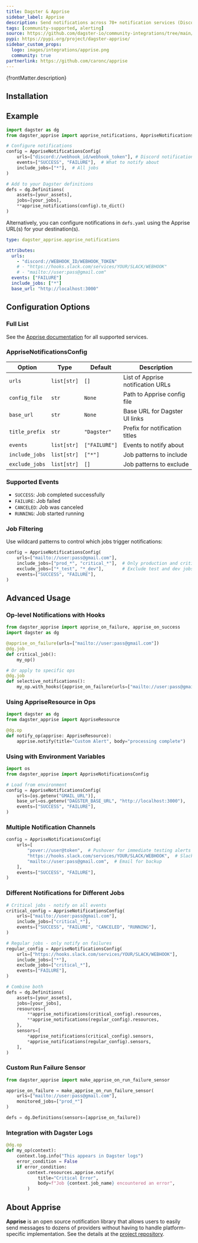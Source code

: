 ```yaml
---
title: Dagster & Apprise
sidebar_label: Apprise
description: Send notifications across 70+ notification services (Discord, Telegram, Jira, email, and more) from Dagster using the Apprise library.
tags: [community-supported, alerting]
source: https://github.com/dagster-io/community-integrations/tree/main/libraries/dagster-apprise
pypi: https://pypi.org/project/dagster-apprise/
sidebar_custom_props:
  logo: images/integrations/apprise.png
  community: true
partnerlink: https://github.com/caronc/apprise
---
```


<p>{frontMatter.description}</p>

## Installation

<PackageInstallInstructions packageName="dagster-apprise" />

## Example

```python
import dagster as dg
from dagster_apprise import apprise_notifications, AppriseNotificationsConfig

# Configure notifications
config = AppriseNotificationsConfig(
    urls=["discord://webhook_id/webhook_token"], # Discord notification, details should be secure
    events=["SUCCESS", "FAILURE"],  # What to notify about
    include_jobs=["*"],  # All jobs
)

# Add to your Dagster definitions
defs = dg.Definitions(
    assets=[your_assets],
    jobs=[your_jobs],
    **apprise_notifications(config).to_dict()
)
```

Alternatively, you can configure notifications in `defs.yaml` using the Apprise URL(s) for your destination(s).

```yaml
type: dagster_apprise.apprise_notifications

attributes:
  urls:
    - "discord://WEBHOOK_ID/WEBHOOK_TOKEN"
    # - "https://hooks.slack.com/services/YOUR/SLACK/WEBHOOK"
    # - "mailto://user:pass@gmail.com"
  events: ["FAILURE"]
  include_jobs: ["*"]
  base_url: "http://localhost:3000"
```

## Configuration Options

### Full List

See the [Apprise documentation](https://github.com/caronc/apprise/wiki) for all supported services.

### AppriseNotificationsConfig

| Option | Type | Default | Description |
|--------|------|---------|-------------|
| `urls` | `list[str]` | `[]` | List of Apprise notification URLs |
| `config_file` | `str` | `None` | Path to Apprise config file |
| `base_url` | `str` | `None` | Base URL for Dagster UI links |
| `title_prefix` | `str` | `"Dagster"` | Prefix for notification titles |
| `events` | `list[str]` | `["FAILURE"]` | Events to notify about |
| `include_jobs` | `list[str]` | `["*"]` | Job patterns to include |
| `exclude_jobs` | `list[str]` | `[]` | Job patterns to exclude |

### Supported Events

- `SUCCESS`: Job completed successfully
- `FAILURE`: Job failed
- `CANCELED`: Job was canceled
- `RUNNING`: Job started running

### Job Filtering

Use wildcard patterns to control which jobs trigger notifications:

```python
config = AppriseNotificationsConfig(
    urls=["mailto://user:pass@gmail.com"],
    include_jobs=["prod_*", "critical_*"],  # Only production and critical jobs
    exclude_jobs=["*_test", "*_dev"],       # Exclude test and dev jobs
    events=["SUCCESS", "FAILURE"],
)
```

## Advanced Usage

### Op-level Notifications with Hooks

```python
from dagster_apprise import apprise_on_failure, apprise_on_success
import dagster as dg

@apprise_on_failure(urls=["mailto://user:pass@gmail.com"])
@dg.job
def critical_job():
    my_op()

# Or apply to specific ops
@dg.job
def selective_notifications():
    my_op.with_hooks({apprise_on_failure(urls=["mailto://user:pass@gmail.com"])})()
```

### Using AppriseResource in Ops

```python
import dagster as dg
from dagster_apprise import AppriseResource

@dg.op
def notify_op(apprise: AppriseResource):
    apprise.notify(title="Custom Alert", body="processing complete")
```

### Using with Environment Variables

```python
import os
from dagster_apprise import AppriseNotificationsConfig

# Load from environment
config = AppriseNotificationsConfig(
    urls=[os.getenv("GMAIL_URL")],
    base_url=os.getenv("DAGSTER_BASE_URL", "http://localhost:3000"),
    events=["SUCCESS", "FAILURE"],
)
```

### Multiple Notification Channels

```python
config = AppriseNotificationsConfig(
    urls=[
        "pover://user@token",  # Pushover for immediate testing alerts
        "https://hooks.slack.com/services/YOUR/SLACK/WEBHOOK",  # Slack for team
        "mailto://user:pass@gmail.com",  # Email for backup
    ],
    events=["SUCCESS", "FAILURE"],
)
```

### Different Notifications for Different Jobs

```python
# Critical jobs - notify on all events
critical_config = AppriseNotificationsConfig(
    urls=["mailto://user:pass@gmail.com"],
    include_jobs=["critical_*"],
    events=["SUCCESS", "FAILURE", "CANCELED", "RUNNING"],
)

# Regular jobs - only notify on failures
regular_config = AppriseNotificationsConfig(
    urls=["https://hooks.slack.com/services/YOUR/SLACK/WEBHOOK"],
    include_jobs=["*"],
    exclude_jobs=["critical_*"],
    events=["FAILURE"],
)

# Combine both
defs = dg.Definitions(
    assets=[your_assets],
    jobs=[your_jobs],
    resources={
        **apprise_notifications(critical_config).resources,
        **apprise_notifications(regular_config).resources,
    },
    sensors=[
        *apprise_notifications(critical_config).sensors,
        *apprise_notifications(regular_config).sensors,
    ],
)
```

### Custom Run Failure Sensor

```python
from dagster_apprise import make_apprise_on_run_failure_sensor

apprise_on_failure = make_apprise_on_run_failure_sensor(
    urls=["mailto://user:pass@gmail.com"],
    monitored_jobs=["prod_*"]
)

defs = dg.Definitions(sensors=[apprise_on_failure])
```

### Integration with Dagster Logs

```python
@dg.op
def my_op(context):
    context.log.info("This appears in Dagster logs")
    error_condition = False
    if error_condition:
        context.resources.apprise.notify(
            title="Critical Error",
            body=f"Job {context.job_name} encountered an error",
        )
```

## About Apprise

**Apprise** is an open source notification library that allows users to easily send messages to dozens of providers without having to handle platform-specific implementation. See the details at the [project repository](https://github.com/caronc/apprise).
